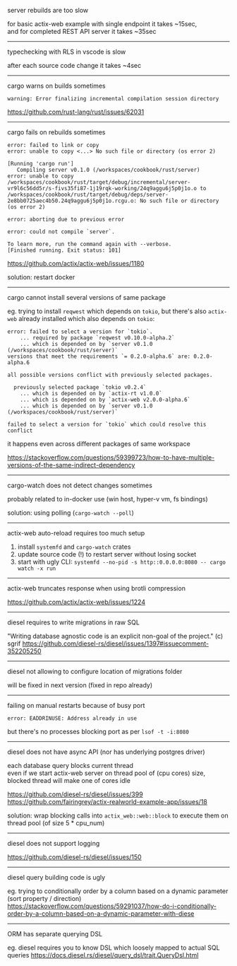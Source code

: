 server rebuilds are too slow

for basic actix-web example with single endpoint it takes ~15sec,  
and for completed REST API server it takes ~35sec

---

typechecking with RLS in vscode is slow

after each source code change it takes ~4sec

---

cargo warns on builds sometimes

`warning: Error finalizing incremental compilation session directory`

https://github.com/rust-lang/rust/issues/62031

---

cargo fails on rebuilds sometimes

`error: failed to link or copy`  
`error: unable to copy <...> No such file or directory (os error 2)`

```
[Running 'cargo run']
   Compiling server v0.1.0 (/workspaces/cookbook/rust/server)
error: unable to copy /workspaces/cookbook/rust/target/debug/incremental/server-vr9l6c56dd5r/s-fivs35fi87-1j19rqk-working/24q9aggu6j5p0j1o.o to /workspaces/cookbook/rust/target/debug/deps/server-2e8bb0725aec4b50.24q9aggu6j5p0j1o.rcgu.o: No such file or directory (os error 2)

error: aborting due to previous error

error: could not compile `server`.

To learn more, run the command again with --verbose.
[Finished running. Exit status: 101]
```

https://github.com/actix/actix-web/issues/1180

solution: restart docker

---

cargo cannot install several versions of same package

eg. trying to install `reqwest` which depends on `tokio`, but there's also
`actix-web` already installed which also depends on `tokio`:

```
error: failed to select a version for `tokio`.
    ... required by package `reqwest v0.10.0-alpha.2`
    ... which is depended on by `server v0.1.0 (/workspaces/cookbook/rust/server)`
versions that meet the requirements `= 0.2.0-alpha.6` are: 0.2.0-alpha.6

all possible versions conflict with previously selected packages.

  previously selected package `tokio v0.2.4`
    ... which is depended on by `actix-rt v1.0.0`
    ... which is depended on by `actix-web v2.0.0-alpha.6`
    ... which is depended on by `server v0.1.0 (/workspaces/cookbook/rust/server)`

failed to select a version for `tokio` which could resolve this conflict
```

it happens even across different packages of same workspace

https://stackoverflow.com/questions/59399723/how-to-have-multiple-versions-of-the-same-indirect-dependency

---

cargo-watch does not detect changes sometimes

probably related to in-docker use (win host, hyper-v vm, fs bindings)

solution: using polling (`cargo-watch --poll`)

---

actix-web auto-reload requires too much setup

1. install `systemfd` and `cargo-watch` crates
2. update source code (!) to restart server without losing socket
3. start with ugly CLI: `systemfd --no-pid -s http::0.0.0.0:8080 -- cargo watch -x run`

---

actix-web truncates response when using brotli compression

https://github.com/actix/actix-web/issues/1224

---

diesel requires to write migrations in raw SQL

"Writing database agnostic code is an explicit non-goal of the project." (c) sgrif
https://github.com/diesel-rs/diesel/issues/1397#issuecomment-352205250

---

diesel not allowing to configure location of migrations folder

will be fixed in next version (fixed in repo already)

---

failing on manual restarts because of busy port

`error: EADDRINUSE: Address already in use`

but there's no processes blocking port as per `lsof -t -i:8080`

---

diesel does not have async API (nor has underlying postgres driver)

each database query blocks current thread  
even if we start actix-web server on thread pool of (cpu cores) size, blocked thread will make one of cores idle

https://github.com/diesel-rs/diesel/issues/399  
https://github.com/fairingrey/actix-realworld-example-app/issues/18

solution: wrap blocking calls into `actix_web::web::block` to execute them on thread pool (of size 5 * cpu_num)

---

diesel does not support logging

https://github.com/diesel-rs/diesel/issues/150

---

diesel query building code is ugly

eg. trying to conditionally order by a column based on a dynamic parameter (sort property / direction)
https://stackoverflow.com/questions/59291037/how-do-i-conditionally-order-by-a-column-based-on-a-dynamic-parameter-with-diese

---

ORM has separate querying DSL

eg. diesel requires you to know DSL which loosely mapped to actual SQL queries
https://docs.diesel.rs/diesel/query_dsl/trait.QueryDsl.html